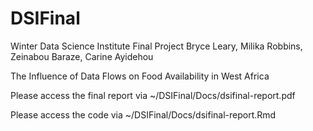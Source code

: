 # DSIFinal
Winter Data Science Institute Final Project
Bryce Leary, Milika Robbins, Zeinabou Baraze, Carine Ayidehou

The Influence of Data Flows on Food Availability in West Africa

Please access the final report via ~/DSIFinal/Docs/dsifinal-report.pdf

Please access the code via ~/DSIFinal/Docs/dsifinal-report.Rmd

